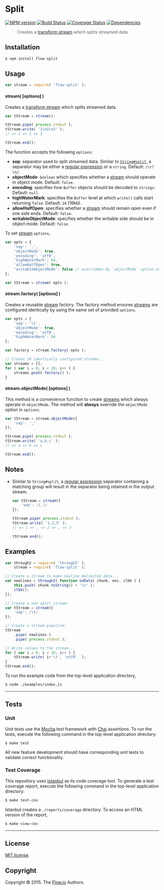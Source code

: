 Split
===
[![NPM version][npm-image]][npm-url] [![Build Status][travis-image]][travis-url] [![Coverage Status][codecov-image]][codecov-url] [![Dependencies][dependencies-image]][dependencies-url]

> Creates a [transform stream](https://nodejs.org/api/stream.html) which splits streamed data.


## Installation

``` bash
$ npm install flow-split
```


## Usage

``` javascript
var stream = require( 'flow-split' );
```

#### stream( [options] )

Creates a [transform stream](https://nodejs.org/api/stream.html) which splits streamed data.

``` javascript
var tStream = stream();

tStream.pipe( process.stdout );
tStream.write( '1\n2\n3' );
// => 1 => 2 => 3

tStream.end();
```

The function accepts the following `options`:

*	__sep__: separator used to split streamed data. Similar to [`String#split`](https://developer.mozilla.org/en-US/docs/Web/JavaScript/Reference/Global_Objects/String/split), a separator may be either a [regular expression](https://developer.mozilla.org/en-US/docs/Web/JavaScript/Guide/Regular_Expressions) or a `string`. Default: `/\r?\n/`.
*	__objectMode__: `boolean` which specifies whether a [stream](https://nodejs.org/api/stream.html) should operate in object mode. Default: `false`.
* 	__encoding__: specifies how `Buffer` objects should be decoded to `strings`. Default: `null`.
*	__highWaterMark__: specifies the `Buffer` level at which `write()` calls start returning `false`. Default: `16` (16kb).
*	__allowHalfOpen__: specifies whether a [stream](https://nodejs.org/api/stream.html) should remain open even if one side ends. Default: `false`.
*	__writableObjectMode__: specifies whether the writable side should be in object mode. Default: `false`.

To set [stream](https://nodejs.org/api/stream.html) `options`,

``` javascript
var opts = {
	'sep': ',',
	'objectMode': true,
	'encoding': 'utf8',
	'highWaterMark': 64,
	'allowHalfOpen': true,
	'writableObjectMode': false // overridden by `objectMode` option when `objectMode=true`
};

var tStream = stream( opts );
```

#### stream.factory( [options] )

Creates a reusable [stream](https://nodejs.org/api/stream.html) factory. The factory method ensures [streams](https://nodejs.org/api/stream.html) are configured identically by using the same set of provided `options`.

``` javascript
var opts = {
	'sep': '\t',
	'objectMode': true,
	'encoding': 'utf8',
	'highWaterMark': 64	
};

var factory = stream.factory( opts );

// Create 10 identically configured streams...
var streams = [];
for ( var i = 0; i < 10; i++ ) {
	streams.push( factory() );
}
```


#### stream.objectMode( [options] )

This method is a convenience function to create [streams](https://nodejs.org/api/stream.html) which always operate in `objectMode`. The method will __always__ override the `objectMode` option in `options`.

``` javascript
var tStream = stream.objectMode({
	'sep': ','
});

tStream.pipe( process.stdout );
tStream.write( 'a,b,c' );
// => a => b => c

tStream.end();
```


## Notes

*	Similar to `String#split`, a [regular expression](https://developer.mozilla.org/en-US/docs/Web/JavaScript/Guide/Regular_Expressions) separator containing a matching group will result in the separator being retained in the output stream.

	``` javascript
	var tStream = stream({
		'sep': /(,)/
	});

	tStream.pipe( process.stdout );
	tStream.write( '1,2,3' );
	// => 1 => , => 2 => , => 3

	tStream.end();
	```


## Examples

``` javascript
var through2 = require( 'through2' ),
	stream = require( 'flow-split' );

// Create a stream to make newline delimited data...
var newlines = through2( function onData( chunk, enc, clbk ) {
	this.push( chunk.toString() + '\n' );
	clbk();
});

// Create a new split stream:
var tStream = stream({
	'sep': /\t/
});

// Create a stream pipeline:
tStream
	.pipe( newlines )
	.pipe( process.stdout );

// Write values to the stream...
for ( var i = 0; i < 10; i++ ) {
	tStream.write( i+'\t', 'utf8'  );
}
tStream.end();
```

To run the example code from the top-level application directory,

``` bash
$ node ./examples/index.js
```


---
## Tests

### Unit

Unit tests use the [Mocha](http://mochajs.org/) test framework with [Chai](http://chaijs.com) assertions. To run the tests, execute the following command in the top-level application directory:

``` bash
$ make test
```

All new feature development should have corresponding unit tests to validate correct functionality.


### Test Coverage

This repository uses [Istanbul](https://github.com/gotwarlost/istanbul) as its code coverage tool. To generate a test coverage report, execute the following command in the top-level application directory:

``` bash
$ make test-cov
```

Istanbul creates a `./reports/coverage` directory. To access an HTML version of the report,

``` bash
$ make view-cov
```


---
## License

[MIT license](http://opensource.org/licenses/MIT).


## Copyright

Copyright &copy; 2015. The [Flow.io](http://flow-io.com) Authors.


[npm-image]: http://img.shields.io/npm/v/flow-split.svg
[npm-url]: https://npmjs.org/package/flow-split

[travis-image]: http://img.shields.io/travis/flow-io/split/master.svg
[travis-url]: https://travis-ci.org/flow-io/split

[codecov-image]: https://img.shields.io/codecov/c/github/flow-io/split/master.svg
[codecov-url]: https://codecov.io/github/flow-io/split?branch=master

[dependencies-image]: http://img.shields.io/david/flow-io/split.svg
[dependencies-url]: https://david-dm.org/flow-io/split

[dev-dependencies-image]: http://img.shields.io/david/dev/flow-io/split.svg
[dev-dependencies-url]: https://david-dm.org/dev/flow-io/split

[github-issues-image]: http://img.shields.io/github/issues/flow-io/split.svg
[github-issues-url]: https://github.com/flow-io/split/issues
